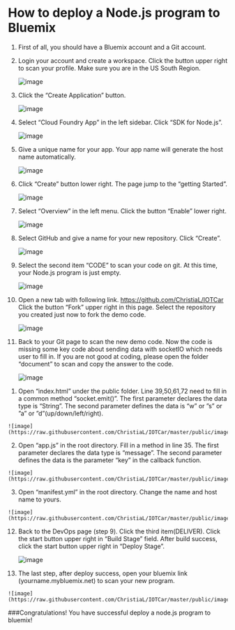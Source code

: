 How to deploy a Node.js program to Bluemix
==========================================


1.	First of all, you should have a Bluemix account and a Git account. 

2.	Login your account and create a workspace.  Click the button upper right to scan your profile. Make sure you are in the US South Region. 

	![image](https://raw.githubusercontent.com/ChristiaL/IOTCar/master/public/images/1.png)

3.	Click the “Create Application” button. 

	![image](https://raw.githubusercontent.com/ChristiaL/IOTCar/master/public/images/2.png)

4.	Select “Cloud Foundry App” in the left sidebar.  Click “SDK for Node.js”.

	![image](https://raw.githubusercontent.com/ChristiaL/IOTCar/master/public/images/3.png)

5.	Give a unique name for your app. Your app name will generate the host name automatically.  

	![image](https://raw.githubusercontent.com/ChristiaL/IOTCar/master/public/images/4.png)

6.	Click “Create” button lower right. The page jump to the “getting Started”.  
	
	![image](https://raw.githubusercontent.com/ChristiaL/IOTCar/master/public/images/5.png)
 
7.	Select “Overview” in the left menu.  Click the button “Enable” lower right.

	![image](https://raw.githubusercontent.com/ChristiaL/IOTCar/master/public/images/6.png)

8.	Select GitHub and give a name for your new repository. Click “Create”.

	![image](https://raw.githubusercontent.com/ChristiaL/IOTCar/master/public/images/7.png)

9.	Select the second item “CODE” to scan your code on git. At this time, your  Node.js program is just empty. 

	![image](https://raw.githubusercontent.com/ChristiaL/IOTCar/master/public/images/8.png)

10.	Open a new tab with following link. 
	https://github.com/ChristiaL/IOTCar
	Click the button “Fork” upper right in this page. Select the repository you created just now to fork the demo code.
	
	![image](https://raw.githubusercontent.com/ChristiaL/IOTCar/master/public/images/9.png)

11.	Back to your Git page to scan the new demo code. Now the code is missing some key code about sending data with socketIO which needs user to fill in. If you are not good at coding, please open the folder “document” to scan and copy the answer to the code.

	![image](https://raw.githubusercontent.com/ChristiaL/IOTCar/master/public/images/10.png)

  1)	Open “index.html” under the public folder. Line 39,50,61,72 need to fill in a  common method “socket.emit()”. The first parameter declares the data type is “String”. The second parameter defines the data is “w” or ”s” or ”a” or ”d”(up/down/left/right). 
  
	![image](https://raw.githubusercontent.com/ChristiaL/IOTCar/master/public/images/11.png)

  2)	Open “app.js” in the root directory. Fill in a method in line 35. The first parameter declares the data type is “message”. The second parameter defines the data is the parameter “key” in the callback function. 
  
	![image](https://raw.githubusercontent.com/ChristiaL/IOTCar/master/public/images/12.png)
	
  3)	Open “manifest.yml” in the root directory. Change the name and host name to yours.
  
	![image](https://raw.githubusercontent.com/ChristiaL/IOTCar/master/public/images/13.png)

12.	Back to the DevOps page (step 9). Click the third item(DELIVER). Click the start button upper right in “Build Stage” field. After build success, click the start button upper right in “Deploy Stage”.  

	![image](https://raw.githubusercontent.com/ChristiaL/IOTCar/master/public/images/14.png)

13.	 The last step, after deploy success, open your bluemix link (yourname.mybluemix.net) to scan your new program. 

	![image](https://raw.githubusercontent.com/ChristiaL/IOTCar/master/public/images/15.png)

###Congratulations! You have successful deploy a node.js program to bluemix!

 



 




